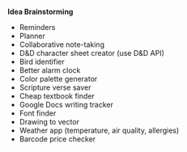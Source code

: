 **Idea Brainstorming**
- Reminders
- Planner
- Collaborative note-taking
- D&D character sheet creator (use D&D API)
- Bird identifier
- Better alarm clock
- Color palette generator
- Scripture verse saver
- Cheap textbook finder
- Google Docs writing tracker
- Font finder
- Drawing to vector
- Weather app (temperature, air quality, allergies)
- Barcode price checker
